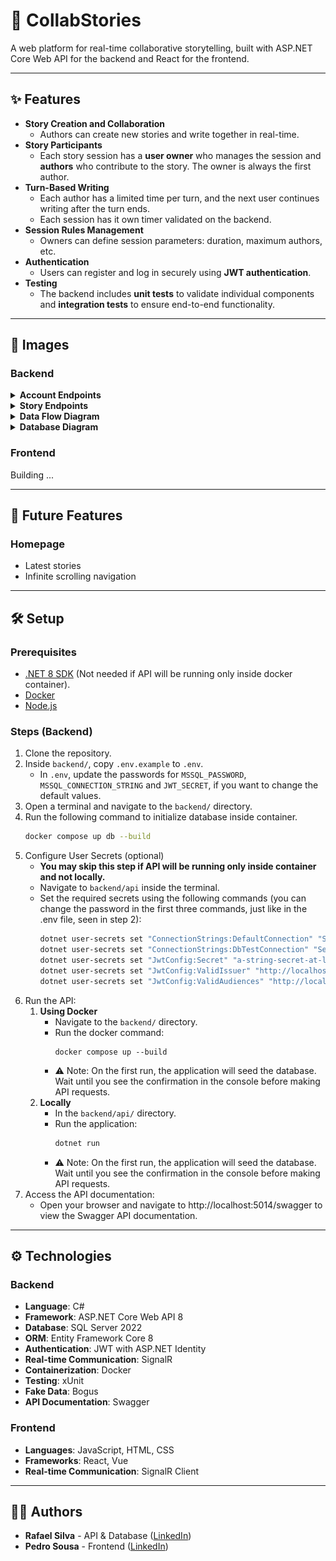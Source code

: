 # 📔 CollabStories
A web platform for real-time collaborative storytelling, built with ASP.NET Core Web API for the backend and React for the frontend.

---

## ✨ Features
- **Story Creation and Collaboration**
    - Authors can create new stories and write together in real-time.
- **Story Participants**
    - Each story session has a **user owner** who manages the session and **authors** who contribute to the story. The owner is always the first author.
- **Turn-Based Writing**
    - Each author has a limited time per turn, and the next user continues writing after the turn ends.
    - Each session has it own timer validated on the backend.
- **Session Rules Management**
    - Owners can define session parameters: duration, maximum authors, etc.
- **Authentication**
    - Users can register and log in securely using **JWT authentication**.
- **Testing**
    - The backend includes **unit tests** to validate individual components and **integration tests** to ensure end-to-end functionality.

---

## 📸 Images
### Backend
<details>
    <summary><b>Account Endpoints</b></summary>
    <img src="./docs/images/account-endpoints.png" alt="Account Endpoints">
</details>
<details>
    <summary><b>Story Endpoints</b></summary>
    <img src="./docs/images/story-endpoints.png" alt="Story Endpoints">
</details>
<details>
    <summary><b>Data Flow Diagram</b></summary>
    <img src="docs/images/data-flow-diagram.png" alt="Database Diagram">
</details>
<details>
    <summary><b>Database Diagram</b></summary>
    <img src="./docs/images/database-diagram.png" alt="Database Diagram">
</details>

### Frontend
Building ...

---

## 🚀 Future Features
### Homepage
- Latest stories
- Infinite scrolling navigation

---

## 🛠 Setup
### Prerequisites
- [.NET 8 SDK](https://dotnet.microsoft.com/en-us/download/dotnet/8.0) (Not needed if API will be running only inside docker container).
- [Docker](https://www.docker.com/get-started/)
- [Node.js](https://nodejs.org/en/download)

### Steps (Backend)
1. Clone the repository.
2. Inside `backend/`, copy `.env.example` to `.env`.
   - In `.env`, update the passwords for `MSSQL_PASSWORD`, `MSSQL_CONNECTION_STRING` and `JWT_SECRET`, if you want to change the default values.
3. Open a terminal and navigate to the `backend/` directory.
4. Run the following command to initialize database inside container.
   ```bash
   docker compose up db --build
   ```
5. Configure User Secrets (optional)
   - **You may skip this step if API will be running only inside container and not locally.**
   - Navigate to `backend/api` inside the terminal.
   - Set the required secrets using the following commands (you can change the password in the first three commands, just like in the .env file, seen in step 2):
     ```bash
     dotnet user-secrets set "ConnectionStrings:DefaultConnection" "Server=localhost,1434; Database=CollabStoriesDB; MultipleActiveResultSets=True;User ID=sa;Password='examplePassword1234'; Encrypt=False;"
     dotnet user-secrets set "ConnectionStrings:DbTestConnection" "Server=localhost,1434; Database=CollabStoriesDBTest; MultipleActiveResultSets=True;User ID=sa;Password='examplePassword1234'; Encrypt=False;"
     dotnet user-secrets set "JwtConfig:Secret" "a-string-secret-at-least-256-bits-long"
     dotnet user-secrets set "JwtConfig:ValidIssuer" "http://localhost:5014/"
     dotnet user-secrets set "JwtConfig:ValidAudiences" "http://localhost:5014/"
     ```
6. Run the API:
   1. **Using Docker**
      - Navigate to the `backend/` directory.
      - Run the docker command:
        ```
        docker compose up --build
        ```
      - ⚠️ Note: On the first run, the application will seed the database. Wait until you see the confirmation in the console before making API requests.        
   2. **Locally**
      - In the `backend/api/` directory.
      - Run the application:
        ```bash
        dotnet run
        ```
      - ⚠️ Note: On the first run, the application will seed the database. Wait until you see the confirmation in the console before making API requests.
7. Access the API documentation:
   - Open your browser and navigate to http://localhost:5014/swagger to view the Swagger API documentation.

---

## ⚙ Technologies
### Backend
- **Language**: C#  
- **Framework**: ASP.NET Core Web API 8  
- **Database**: SQL Server 2022  
- **ORM**: Entity Framework Core 8  
- **Authentication**: JWT with ASP.NET Identity  
- **Real-time Communication**: SignalR  
- **Containerization**: Docker  
- **Testing**: xUnit  
- **Fake Data**: Bogus  
- **API Documentation**: Swagger  

### Frontend
- **Languages**: JavaScript, HTML, CSS  
- **Frameworks**: React, Vue  
- **Real-time Communication**: SignalR Client  

---

## 🙋‍♂️ Authors
- **Rafael Silva** - API & Database ([LinkedIn](https://www.linkedin.com/in/rafa-silva-v/))
- **Pedro Sousa** - Frontend ([LinkedIn](https://www.linkedin.com/in/dsousr/))
